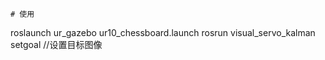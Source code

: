 ```
# 使用
```
roslaunch ur_gazebo ur10_chessboard.launch 
rosrun visual_servo_kalman setgoal //设置目标图像

```
